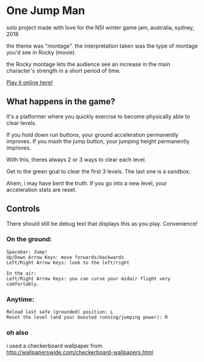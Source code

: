 # One Jump Man

solo project made with love for the NSI winter game jam, australia, sydney, 2018

the theme was "montage". the interpretation taken was the type of montage you'd see in Rocky (movie).

the Rocky montage lets the audience see an increase in the main character's strength in a short period of time.

[Play it online here!](http://sannaigames.com/one-jump-man/)

## What happens in the game?

It's a platformer where you quickly exercise to become physically able to clear levels.

If you hold down run buttons, your ground acceleration permanently improves.
If you mash the jump button, your jumping height permanently improves.

With this, theres always 2 or 3 ways to clear each level.

Get to the green goal to clear the first 3 levels. The last one is a sandbox.

Ahem, i may have bent the truth. If you go into a new level, your acceleration stats are reset.

## Controls 

There should still be debug text that displays this as you play. Convenience!

### On the ground:
```
Spacebar: Jump!
Up/Down Arrow Keys: move forwards/backwards
Left/Right Arrow Keys: look to the left/right

In the air: 
Left/Right Arrow Keys: you can curve your midair flight very comfortably.
```
### Anytime:
```
Reload last safe (grounded) position: L
Reset the level (and your boosted running/jumping power): R
```


### oh also
i used a checkerboard wallpaper from http://wallpaperswide.com/checkerboard-wallpapers.html